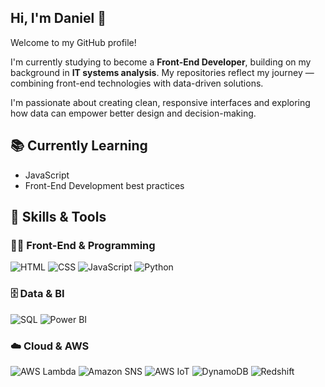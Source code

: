<meta name="google-site-verification" content="KnKDtWtHkScywA-cn_CW5uZdE1KWn2U-jFzy3eb4d5w" />

## Hi, I'm Daniel 👊

Welcome to my GitHub profile!

I'm currently studying to become a **Front-End Developer**, building on my background in **IT systems analysis**. My repositories reflect my journey — combining front-end technologies with data-driven solutions.

I'm passionate about creating clean, responsive interfaces and exploring how data can empower better design and decision-making.

## 📚 Currently Learning

- JavaScript
- Front-End Development best practices

## 🔧 Skills & Tools

### 👨‍💻 Front-End & Programming

![HTML](https://img.shields.io/badge/HTML5-E34F26?style=for-the-badge&logo=html5&logoColor=white)
![CSS](https://img.shields.io/badge/CSS3-1572B6?style=for-the-badge&logo=css3&logoColor=white)
![JavaScript](https://img.shields.io/badge/JavaScript-F7DF1E?style=for-the-badge&logo=javascript&logoColor=black)
![Python](https://img.shields.io/badge/Python-3776AB?style=for-the-badge&logo=python&logoColor=white)

### 🗄️ Data & BI

![SQL](https://img.shields.io/badge/SQL-4479A1?style=for-the-badge&logo=postgresql&logoColor=white)
![Power BI](https://img.shields.io/badge/PowerBI-F2C811?style=for-the-badge&logo=powerbi&logoColor=black)

### ☁️ Cloud & AWS

![AWS Lambda](https://img.shields.io/badge/AWS%20Lambda-FF9900?style=for-the-badge&logo=aws-lambda&logoColor=white)
![Amazon SNS](https://img.shields.io/badge/Amazon%20SNS-FF4F8B?style=for-the-badge&logo=amazon-aws&logoColor=white)
![AWS IoT](https://img.shields.io/badge/AWS%20IoT-232F3E?style=for-the-badge&logo=amazon-aws&logoColor=white)
![DynamoDB](https://img.shields.io/badge/DynamoDB-4053D6?style=for-the-badge&logo=amazondynamodb&logoColor=white)
![Redshift](https://img.shields.io/badge/Redshift-8C4FFF?style=for-the-badge&logo=amazon-redshift&logoColor=white)


